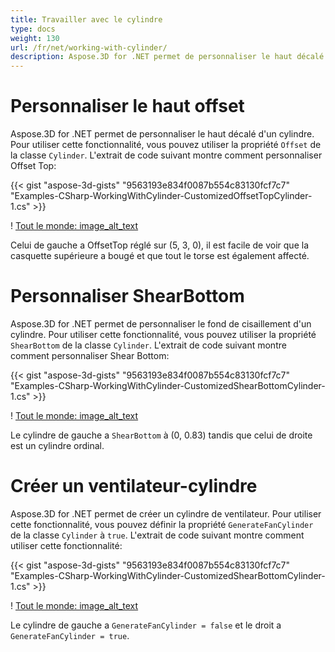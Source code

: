 ```yaml
---
title: Travailler avec le cylindre
type: docs
weight: 130
url: /fr/net/working-with-cylinder/
description: Aspose.3D for .NET permet de personnaliser le haut décalé d'un cylindre. Pour utiliser cette fonctionnalité, vous pouvez utiliser la propriété Offset de la classe Cylinder.
---
```

#  **Personnaliser le haut offset**
Aspose.3D for .NET permet de personnaliser le haut décalé d'un cylindre. Pour utiliser cette fonctionnalité, vous pouvez utiliser la propriété `Offset` de la classe `Cylinder`. L'extrait de code suivant montre comment personnaliser Offset Top:



{{< gist "aspose-3d-gists" "9563193e834f0087b554c83130fcf7c7" "Examples-CSharp-WorkingWithCylinder-CustomizedOffsetTopCylinder-1.cs" >}}

! [Tout le monde: image_alt_text](working-with-cylinder_1.png)

Celui de gauche a OffsetTop réglé sur (5, 3, 0), il est facile de voir que la casquette supérieure a bougé et que tout le torse est également affecté.
#  **Personnaliser ShearBottom**
Aspose.3D for .NET permet de personnaliser le fond de cisaillement d'un cylindre. Pour utiliser cette fonctionnalité, vous pouvez utiliser la propriété `ShearBottom` de la classe `Cylinder`. L'extrait de code suivant montre comment personnaliser Shear Bottom:



{{< gist "aspose-3d-gists" "9563193e834f0087b554c83130fcf7c7" "Examples-CSharp-WorkingWithCylinder-CustomizedShearBottomCylinder-1.cs" >}}

! [Tout le monde: image_alt_text](working-with-cylinder_2.png)

Le cylindre de gauche a `ShearBottom` à (0, 0.83) tandis que celui de droite est un cylindre ordinal.
#  **Créer un ventilateur-cylindre**
Aspose.3D for .NET permet de créer un cylindre de ventilateur. Pour utiliser cette fonctionnalité, vous pouvez définir la propriété `GenerateFanCylinder` de la classe `Cylinder` à `true`. L'extrait de code suivant montre comment utiliser cette fonctionnalité:



{{< gist "aspose-3d-gists" "9563193e834f0087b554c83130fcf7c7" "Examples-CSharp-WorkingWithCylinder-CustomizedShearBottomCylinder-1.cs" >}}

! [Tout le monde: image_alt_text](working-with-cylinder_3.png)

Le cylindre de gauche a `GenerateFanCylinder = false` et le droit a `GenerateFanCylinder = true`.
